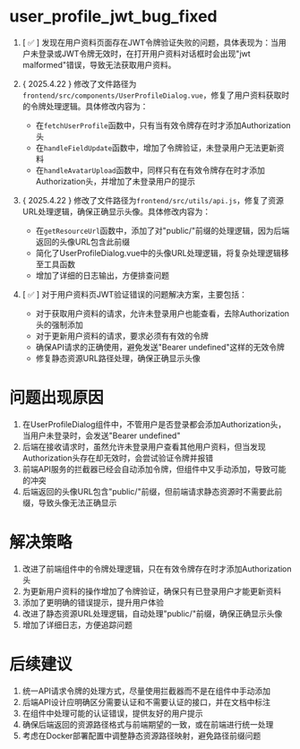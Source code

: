 # user_profile_jwt_bug_fixed

1. [ ✅ ] 发现在用户资料页面存在JWT令牌验证失败的问题，具体表现为：当用户未登录或JWT令牌无效时，在打开用户资料对话框时会出现"jwt malformed"错误，导致无法获取用户资料。

2. { 2025.4.22 } 修改了文件路径为`frontend/src/components/UserProfileDialog.vue`，修复了用户资料获取时的令牌处理逻辑。具体修改内容为：

   - 在`fetchUserProfile`函数中，只有当有效令牌存在时才添加Authorization头
   - 在`handleFieldUpdate`函数中，增加了令牌验证，未登录用户无法更新资料
   - 在`handleAvatarUpload`函数中，同样只有在有效令牌存在时才添加Authorization头，并增加了未登录用户的提示

3. { 2025.4.22 } 修改了文件路径为`frontend/src/utils/api.js`，修复了资源URL处理逻辑，确保正确显示头像。具体修改内容为：

   - 在`getResourceUrl`函数中，添加了对"public/"前缀的处理逻辑，因为后端返回的头像URL包含此前缀
   - 简化了UserProfileDialog.vue中的头像URL处理逻辑，将复杂处理逻辑移至工具函数
   - 增加了详细的日志输出，方便排查问题

4. [ ✅ ] 对于用户资料页JWT验证错误的问题解决方案，主要包括：

   - 对于获取用户资料的请求，允许未登录用户也能查看，去除Authorization头的强制添加
   - 对于更新用户资料的请求，要求必须有有效的令牌
   - 确保API请求的正确使用，避免发送"Bearer undefined"这样的无效令牌
   - 修复静态资源URL路径处理，确保正确显示头像

# 问题出现原因

1. 在UserProfileDialog组件中，不管用户是否登录都会添加Authorization头，当用户未登录时，会发送"Bearer undefined"
2. 后端在接收请求时，虽然允许未登录用户查看其他用户资料，但当发现Authorization头存在却无效时，会尝试验证令牌并报错
3. 前端API服务的拦截器已经会自动添加令牌，但组件中又手动添加，导致可能的冲突
4. 后端返回的头像URL包含"public/"前缀，但前端请求静态资源时不需要此前缀，导致头像无法正确显示

# 解决策略

1. 改进了前端组件中的令牌处理逻辑，只在有效令牌存在时才添加Authorization头
2. 为更新用户资料的操作增加了令牌验证，确保只有已登录用户才能更新资料
3. 添加了更明确的错误提示，提升用户体验
4. 改进了静态资源URL处理逻辑，自动处理"public/"前缀，确保正确显示头像
5. 增加了详细日志，方便追踪问题

# 后续建议

1. 统一API请求令牌的处理方式，尽量使用拦截器而不是在组件中手动添加
2. 后端API设计应明确区分需要认证和不需要认证的接口，并在文档中标注
3. 在组件中处理可能的认证错误，提供友好的用户提示
4. 确保后端返回的资源路径格式与前端期望的一致，或在前端进行统一处理
5. 考虑在Docker部署配置中调整静态资源路径映射，避免路径前缀问题 